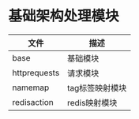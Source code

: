 # 基础架构处理模块

|  文件   | 描述  |
|  ----  | ----  |
| base  | 基础模块 |
| httprequests  | 请求模块 |
| namemap  | tag标签映射模块  |
| redisaction  | redis映射模块  |
